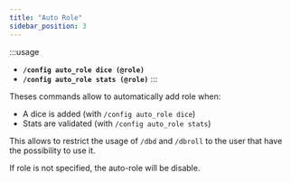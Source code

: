 ```yaml
---
title: "Auto Role"
sidebar_position: 3
---
```


:::usage
- **`/config auto_role dice (@role)`**
- **`/config auto_role stats (@role)`**
:::

Theses commands allow to automatically add role when:
- A dice is added (with `/config auto_role dice`)
- Stats are validated (with `/config auto_role stats`)

This allows to restrict the usage of `/dbd` and `/dbroll` to the user that have the possibility to use it.

If role is not specified, the auto-role will be disable.